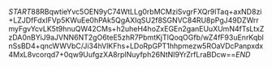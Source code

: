 $START$88RBqwtieYvc5OEN9yC74WtLLg0rbMCMziSvgrFXQr9lTaq+axND8zi+LZJDfFdxIFVp5KWuEe0hPAk5QgAXIqSU2f8SGNVC84RU8pPgJ49DZWrrmyFgvYcvLK5t9hnuQW42CMs+h2uheH4hoZxEGEn2ganEUuXUmN4fTsLtxZzDA0nBYiJ9aJVNN6NT2gO6teE5zhR7PbmtKjTlQoqOGfb/wZ4fF93uEnrKqblnSsBD4+qncWWVbC/Ji34hVlKFhs+LDoRpGPT1hhpmezw5ROaVDcPanpxdx4MxL8vcorqd7+0qw9UufgzXA8rpINuyfph26NtNI9YrZrfLraBDcw==$END$